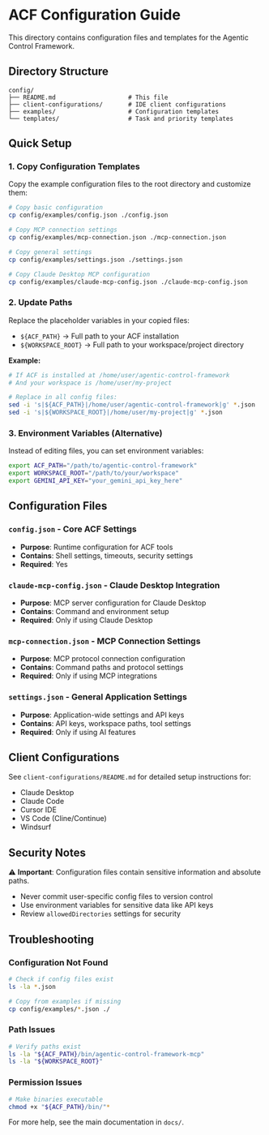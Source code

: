 # ACF Configuration Guide

This directory contains configuration files and templates for the Agentic Control Framework.

## Directory Structure

```
config/
├── README.md                    # This file
├── client-configurations/       # IDE client configurations
├── examples/                    # Configuration templates
└── templates/                   # Task and priority templates
```

## Quick Setup

### 1. Copy Configuration Templates

Copy the example configuration files to the root directory and customize them:

```bash
# Copy basic configuration
cp config/examples/config.json ./config.json

# Copy MCP connection settings
cp config/examples/mcp-connection.json ./mcp-connection.json

# Copy general settings
cp config/examples/settings.json ./settings.json

# Copy Claude Desktop MCP configuration
cp config/examples/claude-mcp-config.json ./claude-mcp-config.json
```

### 2. Update Paths

Replace the placeholder variables in your copied files:

- `${ACF_PATH}` → Full path to your ACF installation
- `${WORKSPACE_ROOT}` → Full path to your workspace/project directory

**Example:**
```bash
# If ACF is installed at /home/user/agentic-control-framework
# And your workspace is /home/user/my-project

# Replace in all config files:
sed -i 's|${ACF_PATH}|/home/user/agentic-control-framework|g' *.json
sed -i 's|${WORKSPACE_ROOT}|/home/user/my-project|g' *.json
```

### 3. Environment Variables (Alternative)

Instead of editing files, you can set environment variables:

```bash
export ACF_PATH="/path/to/agentic-control-framework"
export WORKSPACE_ROOT="/path/to/your/workspace"
export GEMINI_API_KEY="your_gemini_api_key_here"
```

## Configuration Files

### `config.json` - Core ACF Settings
- **Purpose**: Runtime configuration for ACF tools
- **Contains**: Shell settings, timeouts, security settings
- **Required**: Yes

### `claude-mcp-config.json` - Claude Desktop Integration
- **Purpose**: MCP server configuration for Claude Desktop
- **Contains**: Command and environment setup
- **Required**: Only if using Claude Desktop

### `mcp-connection.json` - MCP Connection Settings
- **Purpose**: MCP protocol connection configuration
- **Contains**: Command paths and protocol settings
- **Required**: Only if using MCP integrations

### `settings.json` - General Application Settings
- **Purpose**: Application-wide settings and API keys
- **Contains**: API keys, workspace paths, tool settings
- **Required**: Only if using AI features

## Client Configurations

See `client-configurations/README.md` for detailed setup instructions for:
- Claude Desktop
- Claude Code
- Cursor IDE
- VS Code (Cline/Continue)
- Windsurf

## Security Notes

⚠️ **Important**: Configuration files contain sensitive information and absolute paths.
- Never commit user-specific config files to version control
- Use environment variables for sensitive data like API keys
- Review `allowedDirectories` settings for security

## Troubleshooting

### Configuration Not Found
```bash
# Check if config files exist
ls -la *.json

# Copy from examples if missing
cp config/examples/*.json ./
```

### Path Issues
```bash
# Verify paths exist
ls -la "${ACF_PATH}/bin/agentic-control-framework-mcp"
ls -la "${WORKSPACE_ROOT}"
```

### Permission Issues
```bash
# Make binaries executable
chmod +x "${ACF_PATH}/bin/"*
```

For more help, see the main documentation in `docs/`.
